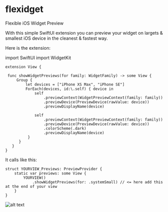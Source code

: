 # flexidget
Flexible iOS Widget Preview

With this simple SwiftUI extension you can preview your widget on largets & smallest iOS device in the cleanest & fastest way.

Here is the extension:

import SwiftUI
import WidgetKit

    extension View {
    
     func showWidgetPreviews(for family: WidgetFamily) -> some View {
         Group {
             let devices = ["iPhone XS Max", "iPhone SE"]
             ForEach(devices, id:\.self) { device in
                 self
                     .previewContext(WidgetPreviewContext(family: family))
                     .previewDevice(PreviewDevice(rawValue: device))
                     .previewDisplayName(device)
                
                 self
                     .previewContext(WidgetPreviewContext(family: family))
                     .previewDevice(PreviewDevice(rawValue: device))
                     .colorScheme(.dark)
                     .previewDisplayName(device)
              }
          }
       }
    }


It calls like this:

    struct YOURVIEW_Previews: PreviewProvider {
        static var previews: some View {
            YOURVIEW()
                .showWidgetPreviews(for: .systemSmall) // <= here add this at the end of your view
        }
    }

![alt text](https://github.com/[UzumakiAlfredo]/[flexidget]/blob/preview.jpg?raw=true)



